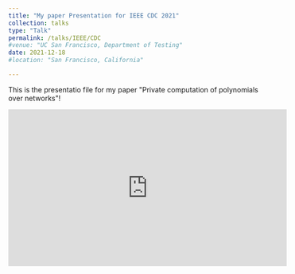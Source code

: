 ```yaml
---
title: "My paper Presentation for IEEE CDC 2021"
collection: talks
type: "Talk"
permalink: /talks/IEEE/CDC
#venue: "UC San Francisco, Department of Testing"
date: 2021-12-18
#location: "San Francisco, California"

---
```

This is the presentatio file for my paper "Private computation of polynomials over networks"!


<div class="video-container">
<iframe width="560" height="315" src="https://www.youtube.com/embed/4vz2TDeIexU" title="YouTube video player" frameborder="0" allow="accelerometer; autoplay; clipboard-write; encrypted-media; gyroscope; picture-in-picture; web-share" allowfullscreen></iframe>
</div>



